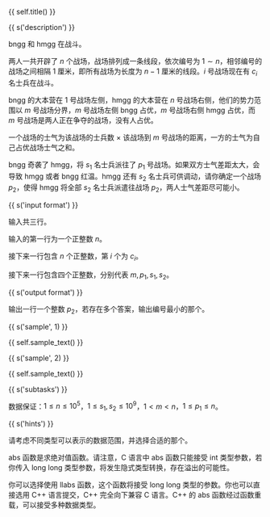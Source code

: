{{ self.title() }}

{{ s('description') }}

bngg 和 hmgg 在战斗。

两人一共开辟了 $n$ 个战场，战场排列成一条线段，依次编号为 $1\sim n$，相邻编号的战场之间相隔 $1$ 厘米，即所有战场为长度为 $n-1$ 厘米的线段。$i$ 号战场现在有 $c_i$ 名士兵在战斗。

bngg 的大本营在 $1$ 号战场左侧，hmgg 的大本营在 $n$ 号战场右侧，他们的势力范围以 $m$ 号战场分界，$m$ 号战场左侧 bngg 占优，$m$ 号战场右侧 hmgg 占优，而 $m$ 号战场是两人正在争夺的战场，没有人占优。

一个战场的士气为该战场的士兵数 $\times$ 该战场到 $m$ 号战场的距离，一方的士气为自己占优战场士气之和。

bngg 奇袭了 hmgg，将 $s_1$ 名士兵派往了 $p_1$ 号战场。如果双方士气差距太大，会导致 hmgg 或者 bngg 红温。hmgg 还有 $s_2$ 名士兵可供调动，请你确定一个战场 $p_2$，使得 hmgg 将全部 $s_2$ 名士兵派遣往战场 $p_2$，两人士气差距尽可能小。

{{ s('input format') }}

输入共三行。

输入的第一行为一个正整数 $n$。

接下来一行包含 $n$ 个正整数，第 $i$ 个为 $c_i$。

接下来一行包含四个正整数，分别代表 $m,p_1,s_1,s_2$。

{{ s('output format') }}

输出一行一个整数 $p_2$，若存在多个答案，输出编号最小的那个。

{{ s('sample', 1) }}

{{ self.sample_text() }}

{{ s('sample', 2) }}

{{ self.sample_text() }}

{{ s('subtasks') }}

数据保证：$1 \le n \le 10^5$，$1 \le s_1, s_2 \le 10^9$，$1 < m < n$，$1 \le p_1 \le n$。

{{ s('hints') }}

请考虑不同类型可以表示的数据范围，并选择合适的那个。

abs 函数是求绝对值函数。请注意，C 语言中 abs 函数只能接受 int 类型参数，若你传入 long long 类型参数，将发生隐式类型转换，存在溢出的可能性。

你可以选择使用 llabs 函数，这个函数将接受 long long 类型的参数。你也可以直接选用 C++ 语言提交，C++ 完全向下兼容 C 语言。C++ 的 abs 函数经过函数重载，可以接受多种数据类型。

